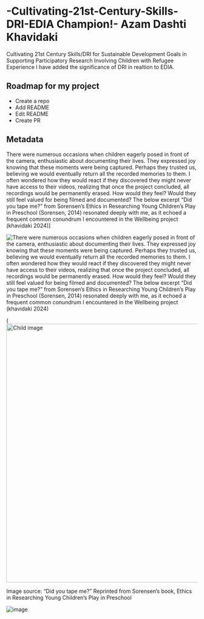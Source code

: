 # -Cultivating-21st-Century-Skills-DRI-EDIA Champion!- Azam Dashti Khavidaki
Cultivating 21st Century Skills/DRI for Sustainable Development Goals in Supporting Participatory Research Involving Children with Refugee Experience
I have added the significance of DRI in realtion to EDIA. 
## Roadmap for my project
* Create a repo
* Add README
* Edit README
* Create PR
  
## Metadata

There were numerous occasions when children eagerly posed in front of the camera, enthusiastic about documenting their lives. They expressed joy knowing that these moments were being captured. Perhaps they trusted us, believing we would eventually return all the recorded memories to them. I often wondered how they would react if they discovered they might never have access to their videos, realizing that once the project concluded, all recordings would be permanently erased. How would they feel? Would they still feel valued for being filmed and documented? The below excerpt “Did you tape me?” from Sorensen’s Ethics in Researching Young Children’s Play in Preschool (Sorensen, 2014) resonated deeply with me, as it echoed a frequent common conundrum I encountered in the Wellbeing project  (khavidaki 2024)]

![There were numerous occasions when children eagerly posed in front of the camera, enthusiastic about documenting their lives. They expressed joy knowing that these moments were being captured. Perhaps they trusted us, believing we would eventually return all the recorded memories to them. I often wondered how they would react if they discovered they might never have access to their videos, realizing that once the project concluded, all recordings would be permanently erased. How would they feel? Would they still feel valued for being filmed and documented? The below excerpt “Did you tape me?” from Sorensen’s Ethics in Researching Young Children’s Play in Preschool (Sorensen, 2014) resonated deeply with me, as it echoed a frequent common conundrum I encountered in the Wellbeing project  (khavidaki 2024)](https://github.com/user-attachments/assets/247bc9e6-3702-4ab8-85c0-11a0c780669c)

(<img width="679" alt="Child image" src="https://github.com/user-attachments/assets/6153c5e2-9130-40a3-b7ec-e5d15268e062">

Image source: “Did you tape me?” Reprinted from Sorensen’s book, Ethics in Researching Young Children’s Play in Preschool

![image](https://github.com/user-attachments/assets/dfb9f1c9-af59-480a-a05f-23dc831fa757)





